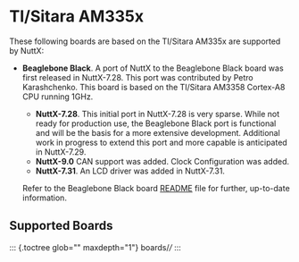 TI/Sitara AM335x
================

These following boards are based on the TI/Sitara AM335x are supported
by NuttX:

-   **Beaglebone Black**. A port of NuttX to the Beaglebone Black board
    was first released in NuttX-7.28. This port was contributed by Petro
    Karashchenko. This board is based on the TI/Sitara AM3358 Cortex-A8
    CPU running 1GHz.

    -   **NuttX-7.28**. This initial port in NuttX-7.28 is very sparse.
        While not ready for production use, the Beaglebone Black port is
        functional and will be the basis for a more extensive
        development. Additional work in progress to extend this port and
        more capable is anticipated in NuttX-7.29.
    -   **NuttX-9.0** CAN support was added. Clock Configuration was
        added.
    -   **NuttX-7.31**. An LCD driver was added in NuttX-7.31.

    Refer to the Beaglebone Black board
    [README](https://github.com/apache/nuttx/blob/master/Documentation/platforms/arm/am335x/boards/beaglebone-black/README.txt)
    file for further, up-to-date information.

Supported Boards
----------------

::: {.toctree glob="" maxdepth="1"}
boards/*/*
:::
